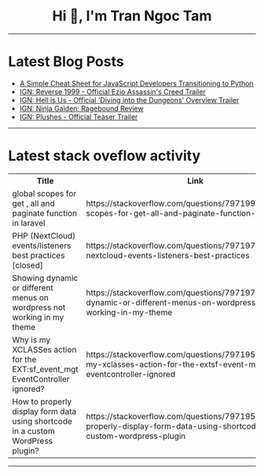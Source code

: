 <h1 align="center">Hi 👋, I'm Tran Ngoc Tam</h1>

---

# Latest Blog Posts 
<!-- BLOG-POST-LIST:START -->
- [A Simple Cheat Sheet for JavaScript Developers Transitioning to Python](https://dev.to/distalx/a-simple-cheat-sheet-for-javascript-developers-transitioning-to-python-ecj)
- [IGN: Reverse 1999 - Official Ezio Assassin&#39;s Creed Trailer](https://dev.to/gg_news/ign-reverse-1999-official-ezio-assassins-creed-trailer-776)
- [IGN: Hell is Us - Official &#39;Diving into the Dungeons&#39; Overview Trailer](https://dev.to/gg_news/ign-hell-is-us-official-diving-into-the-dungeons-overview-trailer-2nef)
- [IGN: Ninja Gaiden: Ragebound Review](https://dev.to/gg_news/ign-ninja-gaiden-ragebound-review-3do)
- [IGN: Plushes - Official Teaser Trailer](https://dev.to/gg_news/ign-plushes-official-teaser-trailer-1m77)
<!-- BLOG-POST-LIST:END -->

---

# Latest stack oveflow activity
<table>
  <tr><th>Title</th><th>Link</th></tr>
  <!-- STACKOVERFLOW:START --><tr><td>global scopes for get , all and paginate function in laravel</td><td>https://stackoverflow.com/questions/79719979/global-scopes-for-get-all-and-paginate-function-in-laravel</td></tr><tr><td>PHP &lpar;NextCloud&rpar; events/listeners best practices [closed]</td><td>https://stackoverflow.com/questions/79719737/php-nextcloud-events-listeners-best-practices</td></tr><tr><td>Showing dynamic or different menus on wordpress not working in my theme</td><td>https://stackoverflow.com/questions/79719736/showing-dynamic-or-different-menus-on-wordpress-not-working-in-my-theme</td></tr><tr><td>Why is my XCLASSes action for the EXT:sf_event_mgt EventController ignored?</td><td>https://stackoverflow.com/questions/79719513/why-is-my-xclasses-action-for-the-extsf-event-mgt-eventcontroller-ignored</td></tr><tr><td>How to properly display form data using shortcode in a custom WordPress plugin?</td><td>https://stackoverflow.com/questions/79719511/how-to-properly-display-form-data-using-shortcode-in-a-custom-wordpress-plugin</td></tr><!-- STACKOVERFLOW:END -->
</table>

---


